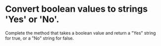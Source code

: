 # Convert boolean values to strings 'Yes' or 'No'.
Complete the method that takes a boolean value and return a "Yes" string for true, or a "No" string for false.